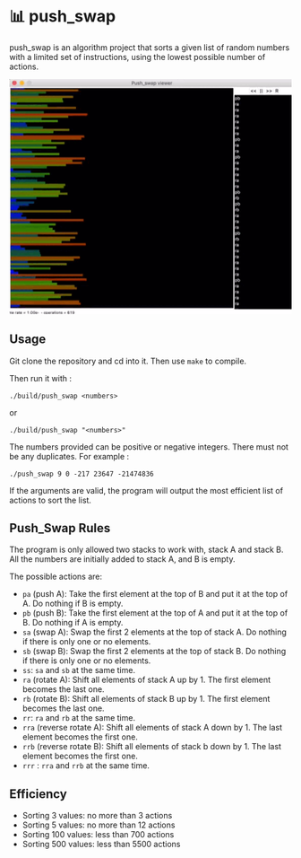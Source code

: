 # 📊 push_swap

push_swap is an algorithm project that sorts a given list of random numbers with a limited set of instructions, using the lowest possible number of actions.

![](https://github.com/char-projects/push_swap/blob/master/sorting.gif)

## Usage

Git clone the repository and cd into it. Then use ```make``` to compile.

Then run it with :

```shell
./build/push_swap <numbers>
```
or
```shell
./build/push_swap "<numbers>"
```


The numbers provided can be positive or negative integers. There must not be any duplicates. For example :

```shell
./push_swap 9 0 -217 23647 -21474836
```

If the arguments are valid, the program will output the most efficient list of actions to sort the list.


## Push_Swap Rules

The program is only allowed two stacks to work with, stack A and stack B. All the numbers are initially added to stack A, and B is empty.

The possible actions are:

* ```pa``` (push A): Take the first element at the top of B and put it at the top of A. Do nothing if B is empty.
* ```pb``` (push B): Take the first element at the top of A and put it at the top of B. Do nothing if A is empty.
* ```sa``` (swap A): Swap the first 2 elements at the top of stack A. Do nothing if there is only one or no elements.
* ```sb``` (swap B): Swap the first 2 elements at the top of stack B. Do nothing if there is only one or no elements.
* ```ss```: ```sa``` and ```sb``` at the same time.
* ```ra``` (rotate A): Shift all elements of stack A up by 1. The first element becomes the last one.
* ```rb``` (rotate B): Shift all elements of stack B up by 1. The first element becomes the last one.
* ```rr```: ```ra``` and ```rb``` at the same time.
* ```rra``` (reverse rotate A): Shift all elements of stack A down by 1. The last element becomes the first one.
* ```rrb``` (reverse rotate B): Shift all elements of stack b down by 1. The last element becomes the first one.
* ```rrr``` : ```rra``` and ```rrb``` at the same time.


## Efficiency
 
* Sorting 3 values: no more than 3 actions
* Sorting 5 values: no more than 12 actions
* Sorting 100 values: less than 700 actions
* Sorting 500 values: less than 5500 actions
